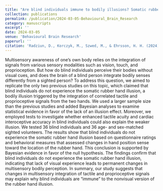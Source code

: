```yaml
---
title: "Are blind individuals immune to bodily illusions? Somatic rubber hand illusion in the blind revisited"
collection: publications
permalink: /publication/2024-03-05-Behavioural_Brain_Research
category: manuscripts
excerpt: ''
date: 2024-03-05
venue: 'Behavioural Brain Research'
paperurl: ''
citation: 'Radziun, D., Korczyk, M., Szwed, M., & Ehrsson, H. H. (2024). &quot;Are blind individuals immune to bodily illusions? Somatic rubber hand illusion in the blind revisited.&quot; <i>Behavioural Brain Research,</i>. 460.'
---
```


Multisensory awareness of one’s own body relies on the integration of signals from various sensory modalities such as vision, touch, and proprioception. But how do blind individuals perceive their bodies without visual cues, and does the brain of a blind person integrate bodily senses differently from a sighted person? To address this question, we aimed to replicate the only two previous studies on this topic, which claimed that blind individuals do not experience the somatic rubber hand illusion, a bodily illusion triggered by the integration of correlated tactile and proprioceptive signals from the two hands. We used a larger sample size than the previous studies and added Bayesian analyses to examine statistical evidence in favor of the lack of an illusion effect. Moreover, we employed tests to investigate whether enhanced tactile acuity and cardiac interoceptive accuracy in blind individuals could also explain the weaker illusion. We tested 36 blind individuals and 36 age- and sex-matched sighted volunteers. The results show that blind individuals do not experience the somatic rubber hand illusion based on questionnaire ratings and behavioral measures that assessed changes in hand position sense toward the location of the rubber hand. This conclusion is supported by Bayesian evidence in favor of the null hypothesis. The findings confirm that blind individuals do not experience the somatic rubber hand illusion, indicating that lack of visual experience leads to permanent changes in multisensory bodily perception. In summary, our study suggests that changes in multisensory integration of tactile and proprioceptive signals may explain why blind individuals are “immune” to the nonvisual version of the rubber hand illusion.